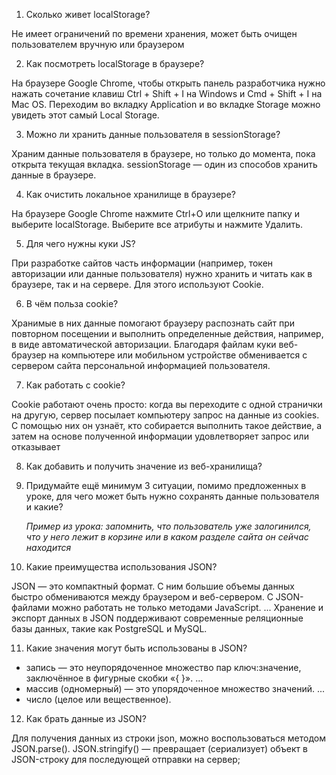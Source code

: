 


1. Сколько живет localStorage?

Не имеет ограничений по времени хранения, может быть очищен пользователем вручную или браузером

2. Как посмотреть localStorage в браузере?

На браузере Google Chrome, чтобы открыть панель разработчика нужно нажать сочетание клавиш Ctrl + Shift + I на Windows и Cmd + Shift + I на Mac OS. Переходим во вкладку Application и во вкладке Storage можно увидеть этот самый Local Storage.

3. Можно ли хранить данные пользователя в sessionStorage?

Храним данные пользователя в браузере, но только до момента, пока открыта текущая вкладка. sessionStorage — один из способов хранить данные в браузере.

4. Как очистить локальное хранилище в браузере?

На браузере Google Chrome нажмите Ctrl+O или щелкните папку и выберите localStorage. Выберите все атрибуты и нажмите Удалить.

5. Для чего нужны куки JS?


При разработке сайтов часть информации (например, токен авторизации или данные пользователя) нужно хранить и читать как в браузере, так и на сервере. Для этого используют Cookie.

6. В чём польза cookie?

Хранимые в них данные помогают браузеру распознать сайт при повторном посещении и выполнить определенные действия, например, в виде автоматической авторизации. Благодаря файлам куки веб-браузер на компьютере или мобильном устройстве обменивается с сервером сайта персональной информацией пользователя.

7. Как работать с cookie?

Cookie работают очень просто: когда вы переходите с одной странички на другую, сервер посылает компьютеру запрос на данные из cookies. С помощью них он узнаёт, кто собирается выполнить такое действие, а затем на основе полученной информации удовлетворяет запрос или отказывает


8. Как добавить и получить значение из веб-хранилища? 


9. Придумайте ещё минимум 3 ситуации, помимо предложенных в уроке, для чего может быть нужно сохранять данные пользователя и какие? 
    
    *Пример из урока: запомнить, что пользователь уже залогинился, что у него лежит в корзине или в каком разделе сайта он сейчас находится*
    
10. Какие преимущества использования JSON?

JSON — это компактный формат. С ним большие объемы данных быстро обмениваются между браузером и веб-сервером.
С JSON-файлами можно работать не только методами JavaScript. ...
Хранение и экспорт данных в JSON поддерживают современные реляционные базы данных, такие как PostgreSQL и MySQL.

11. Какие значения могут быть использованы в JSON?

- запись — это неупорядоченное множество пар ключ:значение, заключённое в фигурные скобки «{ }». ...
- массив (одномерный) — это упорядоченное множество значений. ...
- число (целое или вещественное).

12. Как брать данные из JSON?

Для получения данных из строки json, можно воспользоваться методом JSON.parse().
JSON.stringify() — превращает (сериализует) объект в JSON-строку для последующей отправки на сервер;

